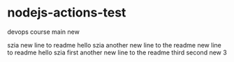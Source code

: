 # nodejs-actions-test

devops course main new

szia
new line to readme hello szia
another new line to the readme
new line to readme hello szia
first
another new line to the readme third
second
new 3
